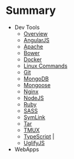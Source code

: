 # Summary

* Dev Tools
    * [Overview](docs/devtools/overview.md)
    * [AngularJS](docs/devtools/angularjs)
    * [Apache](docs/devtools/apache.md)
    * [Bower](docs/devtools/bower.md)
    * [Docker](docs/devtools/docker.md)
    * [Linux Commands](docs/devtools/linuxcommands.md)
    * [Git](docs/devtools/git.md)
    * [MongoDB](docs/devtools/mongodb.md)
    * [Mongoose](docs/devtools/mongoose.md)
    * [Nginx](docs/devtools/nginx.md)
    * [NodeJS](docs/devtools/nodejs.md)
    * [Ruby](docs/devtools/ruby.md)
    * [SASS](docs/devtools/sass.md)
    * [SymLink](docs/devtools/symlink)
    * [Tar](docs/devtools/tar.md)
    * [TMUX](docs/devtools/tmux.md)
    * [TypeScript](docs/devtools/typescript.md) | 
    * [UglifyJS](docs/devtools/uglifyjs)
* WebApps 